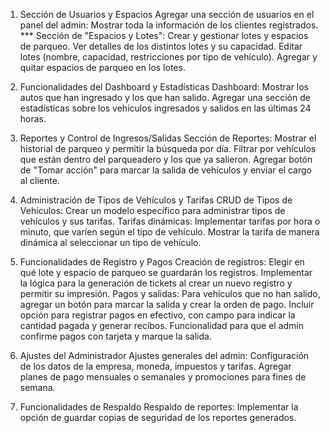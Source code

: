 1. Sección de Usuarios y Espacios
Agregar una sección de usuarios en el panel del admin: Mostrar toda la información de los clientes registrados. ***
Sección de "Espacios y Lotes":
Crear y gestionar lotes y espacios de parqueo.
Ver detalles de los distintos lotes y su capacidad.
Editar lotes (nombre, capacidad, restricciones por tipo de vehículo).
Agregar y quitar espacios de parqueo en los lotes.

2. Funcionalidades del Dashboard y Estadísticas
Dashboard:
Mostrar los autos que han ingresado y los que han salido.
Agregar una sección de estadísticas sobre los vehículos ingresados y salidos en las últimas 24 horas.

3. Reportes y Control de Ingresos/Salidas
Sección de Reportes:
Mostrar el historial de parqueo y permitir la búsqueda por día.
Filtrar por vehículos que están dentro del parqueadero y los que ya salieron.
Agregar botón de "Tomar acción" para marcar la salida de vehículos y enviar el cargo al cliente.

4. Administración de Tipos de Vehículos y Tarifas
CRUD de Tipos de Vehículos: Crear un modelo específico para administrar tipos de vehículos y sus tarifas.
Tarifas dinámicas:
Implementar tarifas por hora o minuto, que varíen según el tipo de vehículo.
Mostrar la tarifa de manera dinámica al seleccionar un tipo de vehículo.

5. Funcionalidades de Registro y Pagos
Creación de registros:
Elegir en qué lote y espacio de parqueo se guardarán los registros.
Implementar la lógica para la generación de tickets al crear un nuevo registro y permitir su impresión.
Pagos y salidas:
Para vehículos que no han salido, agregar un botón para marcar la salida y crear la orden de pago.
Incluir opción para registrar pagos en efectivo, con campo para indicar la cantidad pagada y generar recibos.
Funcionalidad para que el admin confirme pagos con tarjeta y marque la salida.

6. Ajustes del Administrador
Ajustes generales del admin:
Configuración de los datos de la empresa, moneda, impuestos y tarifas.
Agregar planes de pago mensuales o semanales y promociones para fines de semana.

7. Funcionalidades de Respaldo
Respaldo de reportes: Implementar la opción de guardar copias de seguridad de los reportes generados.